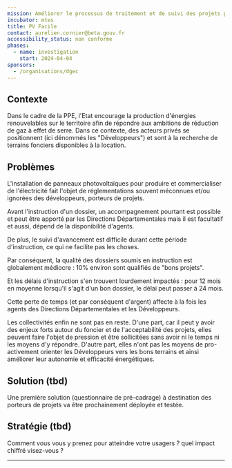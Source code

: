 ```yaml
---
mission: Améliorer le processus de traitement et de suivi des projets photovoltaïques
incubator: mtes
title: PV Facile
contact: aurelien.cornier@beta.gouv.fr
accessibility_status: non conforme
phases:
  - name: investigation
    start: 2024-04-04
sponsors:
  - /organisations/dgec
---
```

## Contexte

Dans le cadre de la PPE, l'Etat encourage la production d'énergies renouvelables sur le territoire afin de répondre aux ambitions de réduction de gaz à effet de serre. Dans ce contexte, des acteurs privés se positionnent (ici dénommés les "Développeurs") et sont à la recherche de terrains fonciers disponibles à la location.

## Problèmes

L'installation de panneaux photovoltaïques pour produire et commercialiser de l'électricité fait l'objet de réglementations souvent méconnues et/ou ignorées des développeurs, porteurs de projets.

Avant l'instruction d'un dossier, un accompagnement pourtant est possible et peut être apporté par les Directions Départementales mais il est facultatif et aussi, dépend de la disponibilité d'agents.

De plus, le suivi d'avancement est difficile durant cette période d'instruction, ce qui ne facilite pas les choses.

Par conséquent, la qualité des dossiers soumis en instruction est globalement médiocre : 10% environ sont qualifiés de "bons projets".

Et les délais d'instruction s'en trouvent lourdement impactés : pour 12 mois en moyenne lorsqu'il s'agit d'un bon dossier, le délai peut passer à 24 mois. 

Cette perte de temps (et par conséquent d'argent) affecte à la fois les agents des Directions Départementales et les Développeurs.

Les collectivités enfin ne sont pas en reste. D'une part, car il peut y avoir des enjeux forts autour du foncier et de l'acceptabilité des projets, elles peuvent faire l'objet de pression et être sollicitées sans avoir ni le temps ni les moyens d'y répondre. D'autre part, elles n'ont pas les moyens de pro-activement orienter les Développeurs vers les bons terrains et ainsi améliorer leur autonomie et efficacité énergétiques.  

## Solution (tbd)

Une première solution (questionnaire de pré-cadrage) à destination des porteurs de projets va être prochainement déployée et testée.

## Stratégie (tbd)

Comment vous vous y prenez pour atteindre votre usagers ? quel impact chiffré visez-vous ?

---
